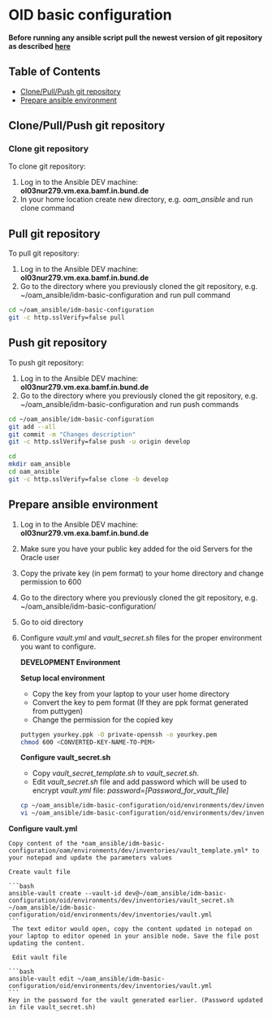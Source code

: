 # OID basic configuration   
**Before running any ansible script pull the newest version of git repository as described [here](#markdown-header-git-pull)**

## Table of Contents

- [Clone/Pull/Push git repository](#markdown-header-git)
- [Prepare ansible environment](#markdown-header-ansible)


## Clone/Pull/Push git repository <a name="markdown-header-git"></a>
### Clone git repository
To clone git repository:
1. Log in to the Ansible DEV machine: **ol03nur279.vm.exa.bamf.in.bund.de** 
2. In your home location create new directory, e.g. *oam_ansible* and run clone command

## Pull git repository <a name="markdown-header-git-pull"></a>
To pull git repository:
1. Log in to the Ansible DEV machine: **ol03nur279.vm.exa.bamf.in.bund.de** 
2. Go to the directory where you previously cloned the git repository, e.g. ~/oam_ansible/idm-basic-configuration and run pull command

```bash
cd ~/oam_ansible/idm-basic-configuration
git -c http.sslVerify=false pull
```

## Push git repository
To push git repository:
1. Log in to the Ansible DEV machine: **ol03nur279.vm.exa.bamf.in.bund.de** 
2. Go to the directory where you previously cloned the git repository, e.g. ~/oam_ansible/idm-basic-configuration and run push commands

```bash
cd ~/oam_ansible/idm-basic-configuration
git add --all
git commit -m "Changes description"
git -c http.sslVerify=false push -u origin develop
```
```bash
cd 
mkdir oam_ansible
cd oam_ansible
git -c http.sslVerify=false clone -b develop 
```

## Prepare ansible environment <a name="markdown-header-ansible"></a>  
1. Log in to the Ansible DEV machine: **ol03nur279.vm.exa.bamf.in.bund.de** 
2. Make sure you have your public key added for the oid Servers for the Oracle user
3. Copy the private key (in pem format) to your home directory and change permission to 600
4. Go to the directory where you previously cloned the git repository, e.g. ~/oam_ansible/idm-basic-configuration/
5. Go to oid directory
5. Configure *vault.yml* and *vault_secret.sh* files for the proper environment you want to configure.  

   **DEVELOPMENT Environment** 
   
   **Setup local environment**
   
    - Copy the key from your laptop to your user home directory
	- Convert the key to pem format (If they are ppk format generated from puttygen)
	- Change the permission for the copied key
	
	```bash
	puttygen yourkey.ppk -O private-openssh -o yourkey.pem
	chmod 600 <CONVERTED-KEY-NAME-TO-PEM>
	```
   
   **Configure vault_secret.sh**

    - Copy *vault_secret_template.sh* to *vault_secret.sh*.
    - Edit *vault_secret.sh* file and add password which will be used to encrypt *vault.yml* file: *password=[Password_for_vault_file]*
    
    ```bash
    cp ~/oam_ansible/idm-basic-configuration/oid/environments/dev/inventories/vault_secret_template.sh ~/oam_ansible/idm-basic-configuration/oid/environments/dev/inventories/vault_secret.sh
    vi ~/oam_ansible/idm-basic-configuration/oid/environments/dev/inventories/vault_secret.sh
	```

  **Configure vault.yml**
	
	Copy content of the *oam_ansible/idm-basic-configuration/oam/environments/dev/inventories/vault_template.yml* to your notepad and update the parameters values
	
	Create vault file
	
	```bash
    ansible-vault create --vault-id dev@~/oam_ansible/idm-basic-configuration/oid/environments/dev/inventories/vault_secret.sh ~/oam_ansible/idm-basic-configuration/oid/environments/dev/inventories/vault.yml
    ```
	 The text editor would open, copy the content updated in notepad on your laptop to editor opened in your ansible node. Save the file post updating the content.
	 
	 Edit vault file

    ```bash
    ansible-vault edit ~/oam_ansible/idm-basic-configuration/oid/environments/dev/inventories/vault.yml
    ```
	Key in the password for the vault generated earlier. (Password updated in file vault_secret.sh)
